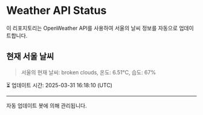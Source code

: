 
# Weather API Status

이 리포지토리는 OpenWeather API를 사용하여 서울의 날씨 정보를 자동으로 업데이트합니다.

## 현재 서울 날씨
> 서울의 현재 날씨: broken clouds, 온도: 6.51°C, 습도: 67%

⏳ 업데이트 시간: 2025-03-31 16:18:10 (UTC)

---
자동 업데이트 봇에 의해 관리됩니다.
